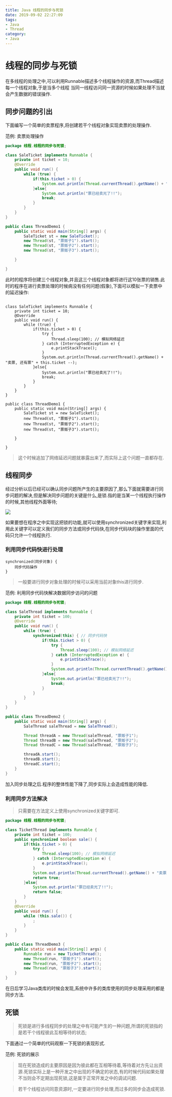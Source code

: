 ```yaml
---
title: Java 线程的同步与死锁
date: 2019-09-02 22:27:09
tags:
- Java
- Thread
category:
- Java
---
```


# 线程的同步与死锁

在多线程的处理之中,可以利用Runnable描述多个线程操作的资源,而Thread描述每一个线程对象,于是当多个线程
当同一线程访问同一资源的时候如果处理不当就会产生数据的错误操作.

## 同步问题的引出

下面编写一个简单的卖票程序,将创建若干个线程对象实现卖票的处理操作.

范例: 卖票处理操作

```java
package 线程.线程的同步与死锁;

class SaleTicket implements Runnable {
    private int ticket = 10;
    @Override
    public void run() {
        while (true) {
            if(this.ticket > 0) {
                System.out.println(Thread.currentThread().getName() + "卖票, 还有票" + this.ticket --);
            }else{
                System.out.println("票已经卖光了!!");
                break;
            }
        }
    }
}

public class ThreadDemo1 {
    public static void main(String[] args) {
        SaleTicket st = new SaleTicket();
        new Thread(st, "票贩子1").start();
        new Thread(st, "票贩子2").start();
        new Thread(st, "票贩子3").start();

    }

}
```

此时的程序将创建三个线程对象,并且这三个线程对象都将进行这10张票的销售.此时的程序在进行卖票处理的时候病没有任何问题(假象),下面可以模拟一下卖票中的延迟操作:

```javapackage 线程.线程的同步与死锁;

class SaleTicket implements Runnable {
    private int ticket = 10;
    @Override
    public void run() {
        while (true) {
            if(this.ticket > 0) {
                try {
                    Thread.sleep(100); // 模拟网络延迟
                } catch (InterruptedException e) {
                    e.printStackTrace();
                }
                System.out.println(Thread.currentThread().getName() + "卖票, 还有票" + this.ticket --);
            }else{
                System.out.println("票已经卖光了!!");
                break;
            }
        }
    }
}

public class ThreadDemo1 {
    public static void main(String[] args) {
        SaleTicket st = new SaleTicket();
        new Thread(st, "票贩子1").start();
        new Thread(st, "票贩子2").start();
        new Thread(st, "票贩子3").start();

    }

}
```

> 这个时候追加了网络延迟问题就暴露出来了,而实际上这个问题一直都存在.

## 线程同步

经过分析以后已经可以确认同步问题所产生的主要原因了,那么下面就需要进行同步问题的解决,但是解决同步问题的关键是什么,是锁.指的是当某一个线程执行操作的时候,其他线程外面等待;

![](http://imgs.loong.io/image/Thread/sync.jpg)

如果要想在程序之中实现这把锁的功能,就可以使用synchronized关键字来实现,利用此关键字可以定义我们的同步方法或同步代码快,在同步代码块的操作里面的代码只允许一个线程执行.

### 利用同步代码快进行处理

```
synchronized(同步对象) {
    同步代码操作
}
```

> 一般要进行同步对象处理的时候可以采用当前对象this进行同步.

范例: 利用同步代码快解决数据同步访问的问题

```java
package 线程.线程的同步与死锁;

class SaleThread implements Runnable {
    private int ticket = 100;
    @Override
    public void run() {
        while (true) {
            synchronized(this) { // 同步代码快
                if(this.ticket > 0) {
                    try {
                        Thread.sleep(100); // 模拟网络延迟
                    } catch (InterruptedException e) {
                        e.printStackTrace();
                    }
                    System.out.println(Thread.currentThread().getName() + "卖票, 还有票" + this.ticket --);
                }else{
                    System.out.println("票已经卖光了!!");
                    break;
                }
            }
        }
    }
}

public class ThreadDemo2 {
    public static void main(String[] args) {
        SaleThread saleThread = new SaleThread();

        Thread threadA = new Thread(saleThread, "票贩子1");
        Thread threadB = new Thread(saleThread, "票贩子2");
        Thread threadC = new Thread(saleThread, "票贩子3");

        threadA.start();
        threadB.start();
        threadC.start();
    }
}
```

加入同步处理之后.程序的整体性能下降了,同步实际上会造成性能的降低.

### 利用同步方法解决

> 只需要在方法定义上使用synchronized关键字即可.

```java
package 线程.线程的同步与死锁;

class TicketThread implements Runnable {
    private int ticket = 100;
    public synchronized boolean sale() {
        if(this.ticket > 0) {
            try {
                Thread.sleep(100); // 模拟网络延迟
            } catch (InterruptedException e) {
                e.printStackTrace();
            }
            System.out.println(Thread.currentThread().getName() + "卖票, 还有票" + this.ticket --);
            return true;
        }else{
            System.out.println("票已经卖光了!!");
            return false;
        }
    }
    @Override
    public void run() {
        while (this.sale()) {
            ;
        }
    }
}

public class ThreadDemo3 {
    public static void main(String[] args) {
        Runnable run = new TicketThread();
        new Thread(run, "票贩子1").start();
        new Thread(run, "票贩子2").start();
        new Thread(run, "票贩子3").start();
    }
}
```

在日后学习Java类库的时候会发现,系统中许多的类库使用的同步处理采用的都是同步方法.

## 死锁

> 死锁是进行多线程同步的处理之中有可能产生的一种问题,所谓的死锁指的是若干个线程彼此互相等待的状态;

下面通过一个简单的代码观察一下死锁的表现形式.

范例: 死锁的展示

> 现在死锁造成的主要原因是因为彼此都在互相等待着,等待着对方先让出资源.死锁实际上是一种开发之中出现的不确定的状态,有的时候代码如果处理不当则会不定期出现死锁,这是属于正常开发之中的调试问题.

> 若干个线程访问同意资源时,一定要进行同步处理,而过多的同步会造成死锁.

























